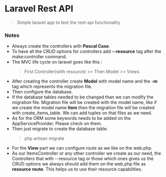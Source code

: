 # Laravel Rest API

> Simple laravel app to test the rest-api functionality

### Notes
- Always create the controllers with **Pascal Case**. 
- To have all the *CRUD* options for controllers add **--resource** tag after the make:controller command. 
- The MVC life cycle on laravel goes like this :
  > First Controller(with resource) >> Then Model >> Views 
- After creating the controller create **Model** with model name and the **-m** tag which represents the migration file. 
- Then configure the database. 
- If the database tables needed to be changed than we can modify the migration file. Migration file will be created with the model name, like if we create the model name **Item** then the migration file will be created with create_items_table. We can add tuples on that files as we need. 
- As for the ORM some keywords needs to be added on the AppServiceProvider. Please check on them. 
- Then just migrate to create the database table. 
  > php artisan migrate
- For the **View** part we can configure route as we like on the web.php. 
- As our ItemsController or any other controller we create as our need, the Controllers that with --resource tag or those which ones gives us the CRUD options we always should add them on the web.php file as **resource route**. This helps us to use their resource capabilities. 